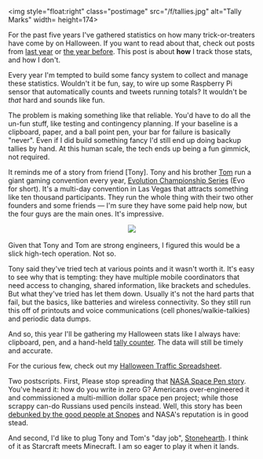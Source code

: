 <!--
.. title: In Praise of the Hand Tally
.. slug: hand-tally
.. link:
.. description:
.. tags: Halloween, Tech
.. date: 2014/10/30 9:20:00
-->

<img style="float:right" class="postimage" src="/f/tallies.jpg" alt="Tally Marks" width= height=174>

For the past five years I've gathered statistics on how many
trick-or-treaters have come by on Halloween.  If you want to read
about that, check out posts from [last year][] or [the year before][].
This post is about **how** I track those stats, and how I don't.

Every year I'm tempted to build some fancy system to collect and
manage these statistics.  Wouldn't it be fun, say, to wire up some
Raspberry Pi sensor that automatically counts and tweets running
totals?  It wouldn't be *that* hard and sounds like fun.

The problem is making something like that reliable.  You'd have to
do all the un-fun stuff, like testing and contingency planning.  If
your baseline is a clipboard, paper, and a ball point pen, your bar
for failure is basically "never".  Even if I did build something
fancy I'd still end up doing backup tallies by hand.  At this human
scale, the tech ends up being a fun gimmick, not required.

It reminds me of a story from friend [Tony].  Tony
and his brother [Tom] run a giant gaming convention every year,
[Evolution Championship Series][evo] (Evo for short).  It's a
multi-day convention in Las Vegas that attracts something like ten
thousand participants.  They run the whole thing with their two
other founders and some friends &mdash; I'm sure they have some
paid help now, but the four guys are the main ones.  It's impressive.

<p align=center><img src="http://evo.shoryuken.com/wp-content/uploads/2014/02/9450177474_3d2e293e9d_b.jpg" width=400></p>

Given that Tony and Tom are strong engineers, I figured this would
be a slick high-tech operation.  Not so.

Tony said they've tried tech at various points and it wasn't worth
it.  It's easy to see why that is tempting: they have multiple
mobile coordinators that need access to changing, shared information,
like brackets and schedules.  But what they've tried has let them
down.  Usually it's not the hard parts that fail, but the basics,
like batteries and wireless connectivity.  So they still run this
off of printouts and voice communications (cell phones/walkie-talkies)
and periodic data dumps.

And so, this year I'll be gathering my Halloween stats like I always
have: clipboard, pen, and a hand-held [tally counter][].  The data
will still be timely and accurate.

For the curious few, check out my [Halloween Traffic Spreadsheet][sheet].

Two postscripts.  First, Please stop spreading that 
[NASA Space Pen story][ww].  
You've heard it: how do you write in zero G? Americans
over-engineered it and commissioned a multi-million dollar space
pen project; while those scrappy can-do Russians used pencils
instead.  Well, this story has been 
[debunked by the good people at Snopes][debunk] 
and NASA's reputation is in good stead.

And second, I'd like to plug Tony and Tom's "day job", [Stonehearth][].
I think of it as Starcraft meets Minecraft.  I am so eager to play
it when it lands.

  [last year]:         /posts/201311halloween-2013.html
  [the year before]:   /posts/201210halloween-candy-data.html
  [Tony Cannon]:       https://twitter.com/Pond3r
  [Tom]:               https://twitter.com/ProtomCannon
  [evo]:               http://evo.shoryuken.com/
  [tally counter]:     http://www.amazon.com/STEELMASTER-Counter-Inches-Silver-200100492/dp/B0089KJSFQ/ref=sr_1_3
  [sheet]:             https://docs.google.com/spreadsheet/ccc?key=0AnpKmkglpRs5dDh3dWRmRlFVaG0yc08xU0lhTzF1NUE
  [debunk]:            http://www.snopes.com/business/genius/spacepen.asp
  [ww]:                https://www.youtube.com/watch?v=LQy1DH38E5g
  [Stonehearth]:       http://stonehearth.net/

